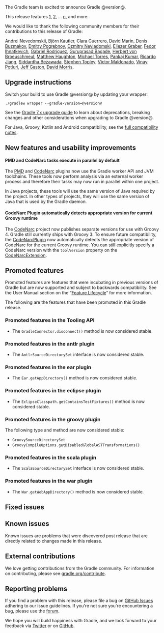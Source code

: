 The Gradle team is excited to announce Gradle @version@.

This release features [1](), [2](), ... [n](), and more.

<!--
Include only their name, impactful features should be called out separately below.
 [Some person](https://github.com/some-person)

 THIS LIST SHOULD BE ALPHABETIZED BY [PERSON NAME] - the docs:updateContributorsInReleaseNotes task will enforce this ordering, which is case-insensitive.
 The list is rendered as is, so use commas after each contributor's name, and a period at the end.
-->
We would like to thank the following community members for their contributions to this release of Gradle:

[Andrei Nevedomskii](https://github.com/monosoul),
[Björn Kautler](https://github.com/Vampire),
[Clara Guerrero](https://github.com/cguerreros),
[David Marin](https://github.com/dmarin),
[Denis Buzmakov](https://github.com/bacecek),
[Dmitry Pogrebnoy](https://github.com/DmitryPogrebnoy),
[Dzmitry Neviadomski](https://github.com/nevack),
[Eliezer Graber](https://github.com/eygraber),
[Fedor Ihnatkevich](https://github.com/Jeffset),
[Gabriel Rodriguez](https://github.com/gabrielrodriguez2746),
[Guruprasad Bagade](https://github.com/prasad-333),
[Herbert von Broeuschmeul](https://github.com/HvB),
[Matthew Haughton](https://github.com/3flex),
[Michael Torres](https://github.com/torresmi),
[Pankaj Kumar](https://github.com/p1729),
[Ricardo Jiang](https://github.com/RicardoJiang),
[Siddardha Bezawada](https://github.com/SidB3),
[Stephen Topley](https://github.com/stopley),
[Victor Maldonado](https://github.com/vmmaldonadoz),
[Vinay Potluri](https://github.com/vinaypotluri),
[Jeff Gaston](https://github.com/mathjeff),
[David Morris](https://github.com/codefish1).

## Upgrade instructions

Switch your build to use Gradle @version@ by updating your wrapper:

`./gradlew wrapper --gradle-version=@version@`

See the [Gradle 7.x upgrade guide](userguide/upgrading_version_7.html#changes_@baseVersion@) to learn about deprecations, breaking changes and other considerations when upgrading to Gradle @version@.

For Java, Groovy, Kotlin and Android compatibility, see the [full compatibility notes](userguide/compatibility.html).

## New features and usability improvements

<!-- Do not add breaking changes or deprecations here! Add them to the upgrade guide instead. -->

<!--

================== TEMPLATE ==============================

<a name="FILL-IN-KEY-AREA"></a>
### FILL-IN-KEY-AREA improvements

<<<FILL IN CONTEXT FOR KEY AREA>>>
Example:
> The [configuration cache](userguide/configuration_cache.html) improves build performance by caching the result of
> the configuration phase. Using the configuration cache, Gradle can skip the configuration phase entirely when
> nothing that affects the build configuration has changed.

#### FILL-IN-FEATURE
> HIGHLIGHT the usecase or existing problem the feature solves
> EXPLAIN how the new release addresses that problem or use case
> PROVIDE a screenshot or snippet illustrating the new feature, if applicable
> LINK to the full documentation for more details

================== END TEMPLATE ==========================


==========================================================
ADD RELEASE FEATURES BELOW
vvvvvvvvvvvvvvvvvvvvvvvvvvvvvvvvvvvvvvvvvvvvvvvvvvvvvvvvvv -->

#### PMD and CodeNarc tasks execute in parallel by default
The [PMD](userguide/pmd_plugin.html) and [CodeNarc](userguide/codenarc_plugin.html) plugins now use the Gradle worker API and JVM toolchains. These tools now perform analysis via an external worker process and therefore their tasks may now run in parallel within one project.

In Java projects, these tools will use the same version of Java required by the project. In other types of projects, they will use the same version of Java that is used by the Gradle daemon.

#### CodeNarc Plugin automatically detects appropriate version for current Groovy runtime

The [CodeNarc](https://codenarc.org/) project now publishes separate versions for use with Groovy 4.
Gradle still currently ships with Groovy 3.
To ensure future compatibility, the [CodeNarcPlugin](userguide/codenarc_plugin.html) now automatically detects the appropriate version of CodeNarc for the current Groovy runtime.
You can still explicitly specify a CodeNarc version with the `toolVersion` property on the [CodeNarcExtension](current/dsl/org.gradle.api.plugins.quality.CodeNarcExtension.html#org.gradle.api.plugins.quality.CodeNarcExtension).

<!-- ^^^^^^^^^^^^^^^^^^^^^^^^^^^^^^^^^^^^^^^^^^^^^^^^^^^^^
ADD RELEASE FEATURES ABOVE
==========================================================

-->

## Promoted features
Promoted features are features that were incubating in previous versions of Gradle but are now supported and subject to backwards compatibility.
See the User Manual section on the “[Feature Lifecycle](userguide/feature_lifecycle.html)” for more information.

The following are the features that have been promoted in this Gradle release.

### Promoted features in the Tooling API

- The `GradleConnector.disconnect()` method is now considered stable.

### Promoted features in the antlr plugin

- The `AntlrSourceDirectorySet` interface is now considered stable.

### Promoted features in the ear plugin

- The `Ear.getAppDirectory()` method is now considered stable.

### Promoted features in the eclipse plugin

- The `EclipseClasspath.getContainsTestFixtures()` method is now considered stable.

### Promoted features in the groovy plugin

The following type and method are now considered stable:
- `GroovySourceDirectorySet`
- `GroovyCompileOptions.getDisabledGlobalASTTransformations()`

### Promoted features in the scala plugin

- The `ScalaSourceDirectorySet` interface is now considered stable.

### Promoted features in the war plugin

- The `War.getWebAppDirectory()` method is now considered stable.

## Fixed issues

## Known issues

Known issues are problems that were discovered post release that are directly related to changes made in this release.

## External contributions

We love getting contributions from the Gradle community. For information on contributing, please see [gradle.org/contribute](https://gradle.org/contribute).

## Reporting problems

If you find a problem with this release, please file a bug on [GitHub Issues](https://github.com/gradle/gradle/issues) adhering to our issue guidelines.
If you're not sure you're encountering a bug, please use the [forum](https://discuss.gradle.org/c/help-discuss).

We hope you will build happiness with Gradle, and we look forward to your feedback via [Twitter](https://twitter.com/gradle) or on [GitHub](https://github.com/gradle).
